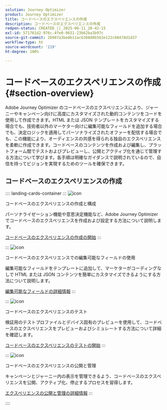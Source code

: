 ```yaml
---
solution: Journey Optimizer
product: Journey Optimizer
title: コードベースのエクスペリエンスの作成
description: コードベースのエクスペリエンスの作成
redpen-status: CREATED_||_2025-08-11_20-42-15
exl-id: 571761d2-976c-4fe0-9631-23b62ba3b97c
source-git-commit: 2b907a3be8b11ac6308d0b563e122c88478d1d37
workflow-type: ht
source-wordcount: '219'
ht-degree: 100%

---
```


# コードベースのエクスペリエンスの作成{#section-overview}

Adobe Journey Optimizer のコードベースのエクスペリエンスにより、ジャーニーやキャンペーン向けに高度にカスタマイズされた動的コンテンツをコードを使用して作成できます。HTML または JSON テンプレートをカスタマイズする場合でも、技術者以外のマーケター向けに編集可能なフィールドを追加する場合でも、決定ロジックを適用してパーソナライズされたオファーを配信する場合でも、この機能により、オーディエンスの共感を得られる独自のエクスペリエンスを柔軟に作成できます。コードベースのコンテンツを作成および編集し、プラットフォーム間でテストおよびプレビューし、公開とアクティブ化を通じて管理する方法について学びます。各手順は明確なガイダンスで説明されているので、自信を持ってビジョンを実現するためのツールを確保できます。

## コードベースのエクスペリエンスの作成

:::: landing-cards-container
:::
![icon](https://cdn.experienceleague.adobe.com/icons/code-branch.svg)

コードベースのエクスペリエンスの作成と構成

パーソナライゼーション機能や意思決定機能など、Adobe Journey Optimizer でコードベースのエクスペリエンスを作成および設定する方法について説明します。

[コードベースのエクスペリエンスの作成の開始](../using/code-based/create-code-based.md)
:::

:::
![icon](https://cdn.experienceleague.adobe.com/icons/list-check.svg)

コードベースのエクスペリエンスでの編集可能なフィールドの使用

編集可能なフィールドをテンプレートに追加して、マーケターがコーディングなしで HTML または JSON コンテンツを簡単にカスタマイズできるようにする方法について説明します。

[編集可能なフィールドの詳細情報](../using/code-based/code-based-form-fields.md)
:::

:::
![icon](https://cdn.experienceleague.adobe.com/icons/gear.svg)

コードベースのエクスペリエンスのテスト

検証用のテストプロファイルとデバイス固有のプレビューを使用して、コードベースのエクスペリエンスをプレビューおよびシミュレートする方法について詳細を確認します。

[コードベースのエクスペリエンスのテストの開始](../using/code-based/test-code-based.md)
:::

:::
![icon](https://cdn.experienceleague.adobe.com/icons/circle-play.svg)

コードベースのエクスペリエンスの公開と管理

キャンペーンとジャーニー内の表示を管理できるよう、コードベースのエクスペリエンスを公開、アクティブ化、停止するプロセスを習得します。

[エクスペリエンスの公開と管理の詳細情報](../using/code-based/publish-code-based.md)
:::

::::
